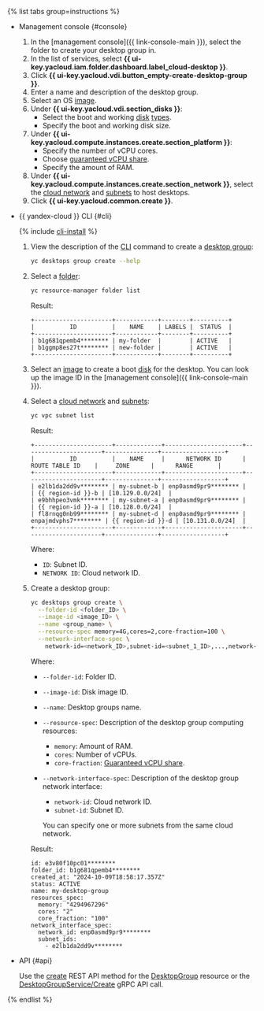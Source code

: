 {% list tabs group=instructions %}

- Management console {#console}

  1. In the [management console]({{ link-console-main }}), select the folder to create your desktop group in.
  1. In the list of services, select **{{ ui-key.yacloud.iam.folder.dashboard.label_cloud-desktop }}**.
  1. Click **{{ ui-key.yacloud.vdi.button_empty-create-desktop-group }}**.
  1. Enter a name and description of the desktop group.
  1. Select an OS [image](../../cloud-desktop/concepts/images.md).
  1. Under **{{ ui-key.yacloud.vdi.section_disks }}**:
      * Select the boot and working [disk](../../cloud-desktop/concepts/disks.md) [types](../../compute/concepts/disk.md#disks-types).
      * Specify the boot and working disk size.
  1. Under **{{ ui-key.yacloud.compute.instances.create.section_platform }}**:
      * Specify the number of vCPU cores.
      * Choose [guaranteed vCPU share](../../compute/concepts/performance-levels.md).
      * Specify the amount of RAM.
  1. Under **{{ ui-key.yacloud.compute.instances.create.section_network }}**, select the [cloud network](../../vpc/concepts/network.md#network) and [subnets](../../vpc/concepts/network.md#subnet) to host desktops.
  1. Click **{{ ui-key.yacloud.common.create }}**.

- {{ yandex-cloud }} CLI {#cli}

  {% include [cli-install](../cli-install.md) %}

  1. View the description of the [CLI](../../cli/index.yaml) command to create a [desktop group](../../cloud-desktop/concepts/desktops-and-groups.md):

      ```bash
      yc desktops group create --help
      ```

  1. Select a [folder](../../resource-manager/concepts/resources-hierarchy.md#folder):

      ```bash
      yc resource-manager folder list
      ```

      Result:

      ```text
      +----------------------+------------+--------+----------+
      |          ID          |    NAME    | LABELS |  STATUS  |
      +----------------------+------------+--------+----------+
      | b1g681qpemb4******** | my-folder  |        | ACTIVE   |
      | b1ggmp8es27t******** | new-folder |        | ACTIVE   |
      +----------------------+------------+--------+----------+
      ```

  1. Select an [image](../../cloud-desktop/concepts/images.md) to create a boot [disk](../../cloud-desktop/concepts/disks.md) for the desktop. You can look up the image ID in the [management console]({{ link-console-main }}).
  1. Select a [cloud network](../../vpc/concepts/network.md#network) and [subnets](../../vpc/concepts/network.md#subnet):

      ```bash
      yc vpc subnet list
      ```

      Result:

      ```text
      +----------------------+-------------+----------------------+----------------------+---------------+------------------+
      |          ID          |    NAME     |      NETWORK ID      |    ROUTE TABLE ID    |     ZONE      |      RANGE       |
      +----------------------+-------------+----------------------+----------------------+---------------+------------------+
      | e2lb1da2dd9v******** | my-subnet-b | enp0asmd9pr9******** |                      | {{ region-id }}-b | [10.129.0.0/24]  |
      | e9bhhpeo3vmk******** | my-subnet-a | enp0asmd9pr9******** |                      | {{ region-id }}-a | [10.128.0.0/24]  |
      | fl8rnqg0nb99******** | my-subnet-d | enp0asmd9pr9******** | enpajmdvphs7******** | {{ region-id }}-d | [10.131.0.0/24]  |
      +----------------------+-------------+----------------------+----------------------+---------------+------------------+
      ```

      Where:

      * `ID`: Subnet ID.
      * `NETWORK ID`: Cloud network ID.

  1. Create a desktop group:

      ```bash
      yc desktops group create \
        --folder-id <folder_ID> \
        --image-id <image_ID> \
        --name <group_name> \
        --resource-spec memory=4G,cores=2,core-fraction=100 \
        --network-interface-spec \
          network-id=<network_ID>,subnet-id=<subnet_1_ID>,...,network-id=<network_ID>,subnet-id=<subnet_n_ID>
      ```

      Where:

      * `--folder-id`: Folder ID.
      * `--image-id`: Disk image ID.
      * `--name`: Desktop groups name.
      * `--resource-spec`: Description of the desktop group computing resources:

          * `memory`: Amount of RAM.
          * `cores`: Number of vCPUs.
          * `core-fraction`: [Guaranteed vCPU share](../../compute/concepts/performance-levels.md).

      * `--network-interface-spec`: Description of the desktop group network interface:

          * `network-id`: Cloud network ID.
          * `subnet-id`: Subnet ID.

          You can specify one or more subnets from the same cloud network.

      Result:

      ```text
      id: e3v80f10pc01********
      folder_id: b1g681qpemb4********
      created_at: "2024-10-09T18:58:17.357Z"
      status: ACTIVE
      name: my-desktop-group
      resources_spec:
        memory: "4294967296"
        cores: "2"
        core_fraction: "100"
      network_interface_spec:
        network_id: enp0asmd9pr9********
        subnet_ids:
          - e2lb1da2dd9v********
      ```

- API {#api}

  Use the [create](../../cloud-desktop/api-ref/DesktopGroup/create.md) REST API method for the [DesktopGroup](../../cloud-desktop/api-ref/DesktopGroup/index.md) resource or the [DesktopGroupService/Create](../../cloud-desktop/api-ref/grpc/DesktopGroup/create.md) gRPC API call.

{% endlist %}
